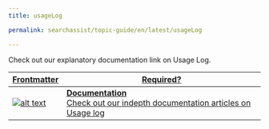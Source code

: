 ```yaml
---
title: usageLog

permalink: searchassist/topic-guide/en/latest/usageLog

---
```

<!--#### Topic Guide
###### Usage log-->

  Check out our explanatory documentation link on Usage Log. 



<a class="doc-link" target="_blank" href="https://docs.kore.ai/searchassist/billing-and-usage/usage-logs/">
 

| Frontmatter | Required? |
|-------------|-------------|
| ![alt text](images/SA_Documentation.svg "Title") | **Documentation**  <br /> Check out our indepth documentation articles on Usage log | 


</a>
